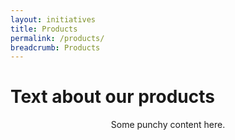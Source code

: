 ```yaml
---
layout: initiatives
title: Products
permalink: /products/
breadcrumb: Products
---
```


<h1><div class="has-text-centered has-text-weight-bold">Text about our products</div></h1>

<center>Some punchy content here.</center>